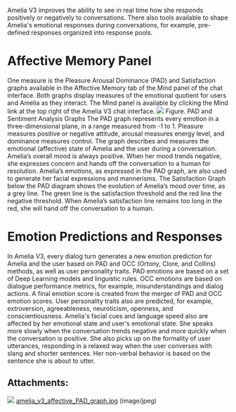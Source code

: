 Amelia V3 improves the ability to see in real time how she responds positively or negatively to conversations. There also tools available to shape Amelia's emotional responses during conversations, for example, pre-defined responses organized into response pools.
# Affective Memory Panel
One measure is the Pleasure Arousal Dominance (PAD) and Satisfaction graphs available in the Affective Memory tab of the Mind panel of the chat interface. Both graphs display measures of the emotional quotient for users and Amelia as they interact. The Mind panel is available by clicking the Mind link at the top right of the Amelia V3 chat interface.
![](attachments/11939880/11939881.jpg)
Figure. PAD and Sentiment Analysis Graphs
The PAD graph represents every emotion in a three-dimensional plane, in a range measured from -1 to 1. Pleasure measures positive or negative attitude, arousal measures energy level, and dominance measures control. The graph describes and measures the emotional (affective) state of Amelia and the user during a conversation.
Amelia’s overall mood is always positive. When her mood trends negative, she expresses concern and hands off the conversation to a human for resolution. Amelia’s emotions, as expressed in the PAD graph, are also used to generate her facial expressions and mannerisms.
The Satisfaction Graph below the PAD diagram shows the evolution of Amelia’s mood over time, as a grey line. The green line is the satisfaction threshold and the red line the negative threshold. When Amelia’s satisfaction line remains too long in the red, she will hand off the conversation to a human.
# Emotion Predictions and Responses
In Amelia V3, every dialog turn generates a new emotion prediction for Amelia and the user based on PAD and OCC (Ortony, Clore, and Collins) methods, as well as user personality traits. PAD emotions are based on a set of Deep Learning models and linguistic rules. OCC emotions are based on dialogue performance metrics, for example, misunderstandings and dialog actions. A final emotion score is created from the merger of PAD and OCC emotion scores. User personality traits also are predicted, for example, extroversion, agreeableness, neuroticism, openness, and conscientiousness.
Amelia's facial cues and language speed also are affected by her emotional state and user's emotional state. She speaks more slowly when the conversation trends negative and more quickly when the conversation is positive. She also picks up on the formality of user utterances, responding in a relaxed way when the user converses with slang and shorter sentences. Her non-verbal behavior is based on the sentence she is about to utter.  
## Attachments:
![](images/icons/bullet_blue.gif) [amelia_v3_affective_PAD_graph.jpg](attachments/11939880/11939881.jpg) (image/jpeg)  
